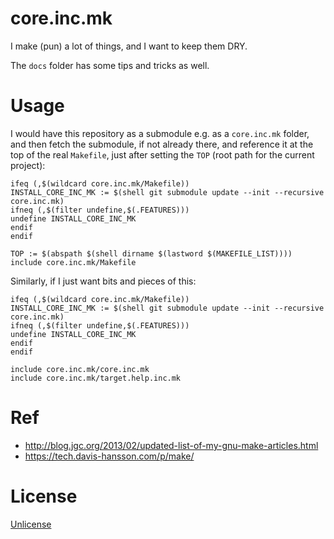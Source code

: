 # core.inc.mk

I make (pun) a lot of things, and I want to keep them DRY.

The `docs` folder has some tips and tricks as well.

# Usage

I would have this repository as a submodule e.g. as a `core.inc.mk` folder,
and then fetch the submodule, if not already there,
and reference it at the top of the real `Makefile`,
just after setting the `TOP` (root path for the current project):

```make
ifeq (,$(wildcard core.inc.mk/Makefile))
INSTALL_CORE_INC_MK := $(shell git submodule update --init --recursive core.inc.mk)
ifneq (,$(filter undefine,$(.FEATURES)))
undefine INSTALL_CORE_INC_MK
endif
endif

TOP := $(abspath $(shell dirname $(lastword $(MAKEFILE_LIST))))
include core.inc.mk/Makefile
```

Similarly, if I just want bits and pieces of this:

```make
ifeq (,$(wildcard core.inc.mk/Makefile))
INSTALL_CORE_INC_MK := $(shell git submodule update --init --recursive core.inc.mk)
ifneq (,$(filter undefine,$(.FEATURES)))
undefine INSTALL_CORE_INC_MK
endif
endif

include core.inc.mk/core.inc.mk
include core.inc.mk/target.help.inc.mk
```

# Ref

* http://blog.jgc.org/2013/02/updated-list-of-my-gnu-make-articles.html
* https://tech.davis-hansson.com/p/make/

# License

[Unlicense](LICENSE)
